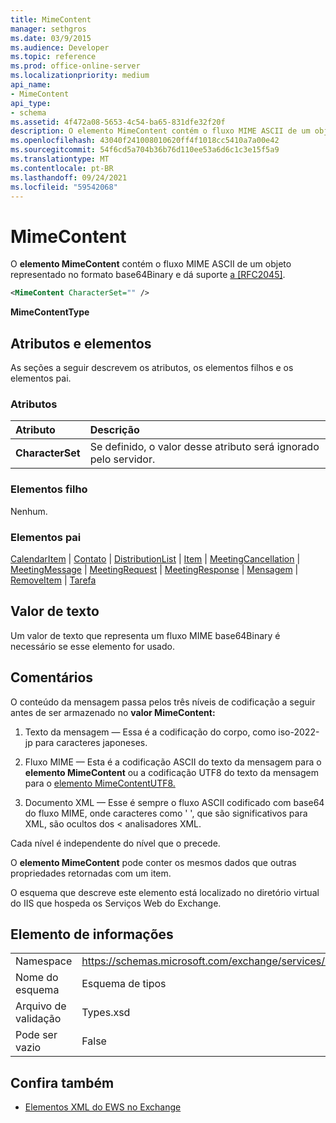 ```yaml
---
title: MimeContent
manager: sethgros
ms.date: 03/9/2015
ms.audience: Developer
ms.topic: reference
ms.prod: office-online-server
ms.localizationpriority: medium
api_name:
- MimeContent
api_type:
- schema
ms.assetid: 4f472a08-5653-4c54-ba65-831dfe32f20f
description: O elemento MimeContent contém o fluxo MIME ASCII de um objeto representado no formato base64Binary e dá suporte a [RFC2045].
ms.openlocfilehash: 43040f241008010620ff4f1018cc5410a7a00e42
ms.sourcegitcommit: 54f6cd5a704b36b76d110ee53a6d6c1c3e15f5a9
ms.translationtype: MT
ms.contentlocale: pt-BR
ms.lasthandoff: 09/24/2021
ms.locfileid: "59542068"
---
```

# <a name="mimecontent"></a>MimeContent

O **elemento MimeContent** contém o fluxo MIME ASCII de um objeto representado no formato base64Binary e dá suporte [a [RFC2045]](http://www.rfc-editor.org/rfc/rfc2045.txt).
  
```xml
<MimeContent CharacterSet="" />
```

 **MimeContentType**
## <a name="attributes-and-elements"></a>Atributos e elementos

As seções a seguir descrevem os atributos, os elementos filhos e os elementos pai.
  
### <a name="attributes"></a>Atributos

|**Atributo**|**Descrição**|
|:-----|:-----|
|**CharacterSet** <br/> |Se definido, o valor desse atributo será ignorado pelo servidor.  <br/> |
   
### <a name="child-elements"></a>Elementos filho

Nenhum.
  
### <a name="parent-elements"></a>Elementos pai

[CalendarItem](calendaritem.md)  |  [Contato](contact.md)  |  [DistributionList](distributionlist.md)  |  [Item](item.md)  |  [MeetingCancellation](meetingcancellation.md)  |  [MeetingMessage](meetingmessage.md)  |  [MeetingRequest](meetingrequest.md)  |  [MeetingResponse](meetingresponse.md)  |  [Mensagem](message-ex15websvcsotherref.md)  |  [RemoveItem](removeitem.md)  |  [Tarefa](task.md)
  
## <a name="text-value"></a>Valor de texto

Um valor de texto que representa um fluxo MIME base64Binary é necessário se esse elemento for usado.
  
## <a name="remarks"></a>Comentários

O conteúdo da mensagem passa pelos três níveis de codificação a seguir antes de ser armazenado no **valor MimeContent:** 
  
1. Texto da mensagem — Essa é a codificação do corpo, como iso-2022-jp para caracteres japoneses.
    
2. Fluxo MIME — Esta é a codificação ASCII do texto da mensagem para o **elemento MimeContent** ou a codificação UTF8 do texto da mensagem para o [elemento MimeContentUTF8.](mimecontentutf8.md) 
    
3. Documento XML — Esse é sempre o fluxo ASCII codificado com base64 do fluxo MIME, onde caracteres como ' ', que são significativos para XML, são ocultos dos \< analisadores XML.
    
Cada nível é independente do nível que o precede.
  
O **elemento MimeContent** pode conter os mesmos dados que outras propriedades retornadas com um item. 
  
O esquema que descreve este elemento está localizado no diretório virtual do IIS que hospeda os Serviços Web do Exchange.
  
## <a name="element-information"></a>Elemento de informações

|||
|:-----|:-----|
|Namespace  <br/> |https://schemas.microsoft.com/exchange/services/2006/types  <br/> |
|Nome do esquema  <br/> |Esquema de tipos  <br/> |
|Arquivo de validação  <br/> |Types.xsd  <br/> |
|Pode ser vazio  <br/> |False  <br/> |
   
## <a name="see-also"></a>Confira também



- [Elementos XML do EWS no Exchange](ews-xml-elements-in-exchange.md)

